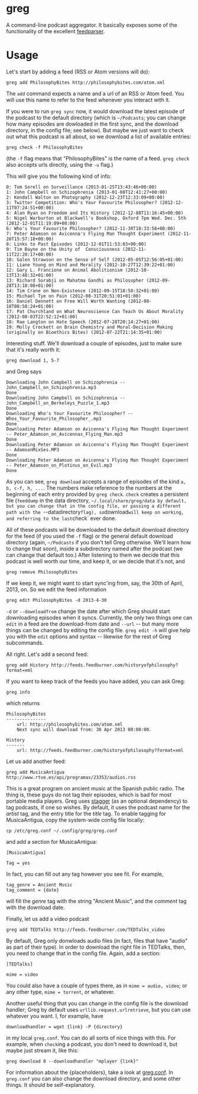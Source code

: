 greg
====

A command-line podcast aggregator. It basically exposes some of the functionality of the excellent [feedparser](http://pypi.python.org/pypi/feedparser).

# Usage

Let's start by adding a feed (RSS or Atom versions will do):

    greg add PhilosophyBites http://philosophybites.com/atom.xml

The `add` command expects a name and a url of an RSS or Atom feed. You will use this name to refer to the feed whenever you interact with it.

If you were to run `greg sync` now, it would download the latest episode of the podcast to the default directory (which is `~/Podcasts`; you can change how many episodes are dowloaded in the first sync, and the download directory, in the config file; see below). But maybe we just want to check out what this podcast is all about, so we download a list of available entries:

    greg check -f PhilosophyBites

(the `-f` flag means that "PhilosophyBites" is the name of a feed. `greg check` also accepts urls directly, using the `-u` flag.)

This will give you the following kind of info:
   

    0: Tom Sorell on Surveillance (2013-01-25T13:43:46+00:00)
    1: John Campbell on Schizophrenia (2013-01-08T12:41:27+00:00)
    2: Kendall Walton on Photography (2012-12-23T12:33:09+00:00)
    3: Twitter Competition: Who's Your Favourite Philosopher? (2012-12-11T07:24:51+00:00)
    4: Alan Ryan on Freedom and Its History (2012-12-08T11:16:45+00:00)
    5: Nigel Warburton at Blackwell's Bookshop, Oxford 7pm Wed. Dec. 5th (2012-12-01T11:19:09+00:00)
    6: Who's Your Favourite Philosopher? (2012-11-30T18:33:56+00:00)
    7: Peter Adamson on Avicenna's Flying Man Thought Experiment (2012-11-26T15:57:18+00:00)
    8: Links to Past Episodes (2012-12-01T11:53:03+00:00)
    9: Tim Bayne on the Unity of  Consciousness (2012-11-11T22:20:17+00:00)
    10: Galen Strawson on the Sense of Self (2012-05-05T12:56:05+01:00)
    11: Liane Young on Mind and Morality (2012-10-27T12:39:22+01:00)
    12: Gary L. Francione on Animal Abolitionism (2012-10-13T13:48:32+01:00)
    13: Richard Sorabji on Mahatma Gandhi as Philosopher (2012-09-28T13:18:08+01:00)
    14: Tim Crane on Non-Existence (2012-09-15T18:50:32+01:00)
    15: Michael Tye on Pain (2012-08-31T20:51:01+01:00)
    16: Daniel Dennett on Free Will Worth Wanting (2012-08-18T08:58:24+01:00)
    17: Pat Churchland on What Neuroscience Can Teach Us About Morality (2012-08-03T22:52:12+01:00)
    18: Rae Langton on Hate Speech (2012-07-28T20:14:27+01:00)
    19: Molly Crockett on Brain Chemistry and Moral-Decision Making (originally on Bioethics Bites) (2012-07-22T21:14:35+01:00)

Interesting stuff. We'll download a couple of episodes, just to make sure that it's really worth it:

    greg download 1, 5-7

and Greg says

    Downloading John Campbell on Schizophrenia -- John_Campbell_on_Schizophrenia.mp3
    Done
    Downloading John Campbell on Schizophrenia -- John_Campbell_on_Berkeleys_Puzzle_1.mp3
    Done
    Downloading Who's Your Favourite Philosopher? -- Whos_Your_Favourite_Philosopher_.mp3
    Done
    Downloading Peter Adamson on Avicenna's Flying Man Thought Experiment -- Peter_Adamson_on_Avicennas_Flying_Man.mp3
    Done
    Downloading Peter Adamson on Avicenna's Flying Man Thought Experiment -- AdamsonMixSes.MP3
    Done
    Downloading Peter Adamson on Avicenna's Flying Man Thought Experiment -- Peter_Adamson_on_Plotinus_on_Evil.mp3
    Done

As you can see, `greg download` accepts a range of episodes of the kind `a, b, c-f, h, ...`. The numbers make reference to the numbers at the beginning of each entry provided by `greg check`. `check` creates a persistent file (`feeddump` in the data directory, `~/.local/share/greg/data by default, but you can change that in the config file, or passing a different path with the `--datadirectory` flag), so `download` will keep on working, and referring to the last `check` ever done.

All of these podcasts will be downloaded to the default download directory for the feed (if you used the `-f` flag) or the general default download directory (again, `~/Podcasts` if you don't tell Greg otherwise. We'll learn how to change that soon), inside a subdirectory named after the podcast (we can change that default too.) After listening to them we decide that this podcast is well worth our time, and keep it, or we decide that it's not, and

    greg remove PhilosophyBites

If we keep it, we might want to start sync'ing from, say, the 30th of April, 2013, on. So we edit the feed information

    greg edit PhilosophyBites -d 2013-4-30

`-d` or `--downloadfrom` change the date after which Greg should start downloading episodes when it syncs. Currently, the only two things one can `edit` in a feed are the download-from date and `--url` -- but many more things can be changed by editing the config file. `greg edit -h` will give help you with the `edit` options and syntax -- likewise for the rest of Greg subcommands.

All right. Let's add a second feed:

    greg add History http://feeds.feedburner.com/historyofphilosophy?format=xml

If you want to keep track of the feeds you have added, you can ask Greg:

    greg info

which returns

    PhilosophyBites
    ---------------
        url: http://philosophybites.com/atom.xml
        Next sync will download from: 30 Apr 2013 00:00:00.

    History
    -------
        url: http://feeds.feedburner.com/historyofphilosophy?format=xml

Let us add another feed:

    greg add MusicaAntigua http://www.rtve.es/api/programas/23353/audios.rss

This is a great program on ancient music at the Spanish public radio. The thing is, these guys do not tag their episodes, which is bad for most portable media players. Greg uses [stagger](http://pypi.python.org/pypi/stagger/0.4.2) (as an optional dependency) to tag podcasts, if one so wishes. By default, it uses the podcast name for the *artist* tag, and the entry title for the *title* tag. To enable tagging for MusicaAntigua, copy the system-wide config file locally:

    cp /etc/greg.conf ~/.config/greg/greg.conf

and add a section for MusicaAntigua:

    [MusicaAntigua]

    Tag = yes

In fact, you can fill out any tag however you see fit. For example,

    tag_genre = Ancient Music
    tag_comment = {date}

will fill the *genre* tag with the string "Ancient Music", and the *comment* tag with the download date.
    
Finally, let us add a video podcast

    greg add TEDTalks http://feeds.feedburner.com/TEDTalks_video

By default, Greg only donwloads audio files (in fact, files that have "audio" as part of their type). In order to download the right file in TEDTalks, then, you need to change that in the config file. Again, add a section:

    [TEDTalks]

    mime = video

You could also have a couple of types there, as in `mime = audio, video`; or any other type, `mime = torrent`, or whatever.

Another useful thing that you can change in the config file is the download handler; Greg by default uses `urllib.request.urlretrieve`, but you can use whatever you want. I, for example, have

    downloadhandler = wget {link} -P {directory}

in my local `greg.conf`. You can do all sorts of nice things with this. For example, when `check`ing a podcast, you don't need to download it, but maybe just stream it, like this:

    greg download 0 --downloadhandler "mplayer {link}"

For information about the {placeholders}, take a look at [greg.conf](https://github.com/manolomartinez/greg/blob/master/data/greg.conf). In `greg.conf` you can also change the download directory, and some other things. It should be self-explanatory.
